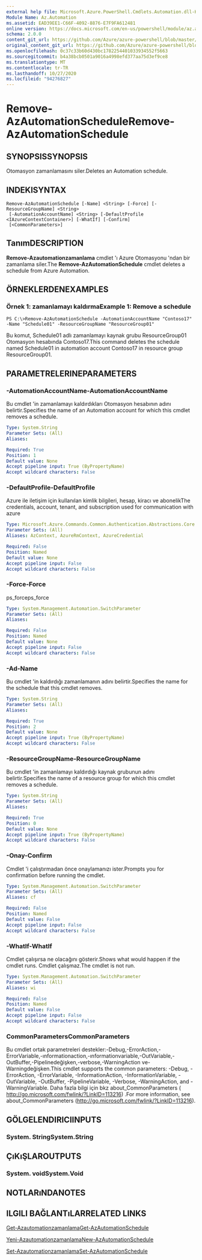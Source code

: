 ```yaml
---
external help file: Microsoft.Azure.PowerShell.Cmdlets.Automation.dll-Help.xml
Module Name: Az.Automation
ms.assetid: EAD39EE1-C66F-4092-8876-E7F9FA612481
online version: https://docs.microsoft.com/en-us/powershell/module/az.automation/remove-azautomationschedule
schema: 2.0.0
content_git_url: https://github.com/Azure/azure-powershell/blob/master/src/Automation/Automation/help/Remove-AzAutomationSchedule.md
original_content_git_url: https://github.com/Azure/azure-powershell/blob/master/src/Automation/Automation/help/Remove-AzAutomationSchedule.md
ms.openlocfilehash: 0c37c33b60d430bc1782254401033934552f5663
ms.sourcegitcommit: b4a38bcb0501a9016a4998efd377aa75d3ef9ce8
ms.translationtype: MT
ms.contentlocale: tr-TR
ms.lasthandoff: 10/27/2020
ms.locfileid: "94276827"
---
```

# <span data-ttu-id="b2d55-101">Remove-AzAutomationSchedule</span><span class="sxs-lookup"><span data-stu-id="b2d55-101">Remove-AzAutomationSchedule</span></span>

## <span data-ttu-id="b2d55-102">SYNOPSIS</span><span class="sxs-lookup"><span data-stu-id="b2d55-102">SYNOPSIS</span></span>
<span data-ttu-id="b2d55-103">Otomasyon zamanlamasını siler.</span><span class="sxs-lookup"><span data-stu-id="b2d55-103">Deletes an Automation schedule.</span></span>

## <span data-ttu-id="b2d55-104">INDEKI</span><span class="sxs-lookup"><span data-stu-id="b2d55-104">SYNTAX</span></span>

```
Remove-AzAutomationSchedule [-Name] <String> [-Force] [-ResourceGroupName] <String>
 [-AutomationAccountName] <String> [-DefaultProfile <IAzureContextContainer>] [-WhatIf] [-Confirm]
 [<CommonParameters>]
```

## <span data-ttu-id="b2d55-105">Tanım</span><span class="sxs-lookup"><span data-stu-id="b2d55-105">DESCRIPTION</span></span>
<span data-ttu-id="b2d55-106">**Remove-Azautomationzamanlama** cmdlet 'ı Azure Otomasyonu 'ndan bir zamanlama siler.</span><span class="sxs-lookup"><span data-stu-id="b2d55-106">The **Remove-AzAutomationSchedule** cmdlet deletes a schedule from Azure Automation.</span></span>

## <span data-ttu-id="b2d55-107">ÖRNEKLERDEN</span><span class="sxs-lookup"><span data-stu-id="b2d55-107">EXAMPLES</span></span>

### <span data-ttu-id="b2d55-108">Örnek 1: zamanlamayı kaldırma</span><span class="sxs-lookup"><span data-stu-id="b2d55-108">Example 1: Remove a schedule</span></span>
```
PS C:\>Remove-AzAutomationSchedule -AutomationAccountName "Contoso17" -Name "Schedule01" -ResourceGroupName "ResourceGroup01"
```

<span data-ttu-id="b2d55-109">Bu komut, Schedule01 adlı zamanlamayı kaynak grubu ResourceGroup01 Otomasyon hesabında Contoso17.</span><span class="sxs-lookup"><span data-stu-id="b2d55-109">This command deletes the schedule named Schedule01 in automation account Contoso17 in resource group ResourceGroup01.</span></span>

## <span data-ttu-id="b2d55-110">PARAMETRELERINE</span><span class="sxs-lookup"><span data-stu-id="b2d55-110">PARAMETERS</span></span>

### <span data-ttu-id="b2d55-111">-AutomationAccountName</span><span class="sxs-lookup"><span data-stu-id="b2d55-111">-AutomationAccountName</span></span>
<span data-ttu-id="b2d55-112">Bu cmdlet 'in zamanlamayı kaldırdıkları Otomasyon hesabının adını belirtir.</span><span class="sxs-lookup"><span data-stu-id="b2d55-112">Specifies the name of an Automation account for which this cmdlet removes a schedule.</span></span>

```yaml
Type: System.String
Parameter Sets: (All)
Aliases:

Required: True
Position: 1
Default value: None
Accept pipeline input: True (ByPropertyName)
Accept wildcard characters: False
```

### <span data-ttu-id="b2d55-113">-DefaultProfile</span><span class="sxs-lookup"><span data-stu-id="b2d55-113">-DefaultProfile</span></span>
<span data-ttu-id="b2d55-114">Azure ile iletişim için kullanılan kimlik bilgileri, hesap, kiracı ve abonelik</span><span class="sxs-lookup"><span data-stu-id="b2d55-114">The credentials, account, tenant, and subscription used for communication with azure</span></span>

```yaml
Type: Microsoft.Azure.Commands.Common.Authentication.Abstractions.Core.IAzureContextContainer
Parameter Sets: (All)
Aliases: AzContext, AzureRmContext, AzureCredential

Required: False
Position: Named
Default value: None
Accept pipeline input: False
Accept wildcard characters: False
```

### <span data-ttu-id="b2d55-115">-Force</span><span class="sxs-lookup"><span data-stu-id="b2d55-115">-Force</span></span>
<span data-ttu-id="b2d55-116">ps_force</span><span class="sxs-lookup"><span data-stu-id="b2d55-116">ps_force</span></span>

```yaml
Type: System.Management.Automation.SwitchParameter
Parameter Sets: (All)
Aliases:

Required: False
Position: Named
Default value: None
Accept pipeline input: False
Accept wildcard characters: False
```

### <span data-ttu-id="b2d55-117">-Ad</span><span class="sxs-lookup"><span data-stu-id="b2d55-117">-Name</span></span>
<span data-ttu-id="b2d55-118">Bu cmdlet 'in kaldırdığı zamanlamanın adını belirtir.</span><span class="sxs-lookup"><span data-stu-id="b2d55-118">Specifies the name for the schedule that this cmdlet removes.</span></span>

```yaml
Type: System.String
Parameter Sets: (All)
Aliases:

Required: True
Position: 2
Default value: None
Accept pipeline input: True (ByPropertyName)
Accept wildcard characters: False
```

### <span data-ttu-id="b2d55-119">-ResourceGroupName</span><span class="sxs-lookup"><span data-stu-id="b2d55-119">-ResourceGroupName</span></span>
<span data-ttu-id="b2d55-120">Bu cmdlet 'in zamanlamayı kaldırdığı kaynak grubunun adını belirtir.</span><span class="sxs-lookup"><span data-stu-id="b2d55-120">Specifies the name of a resource group for which this cmdlet removes a schedule.</span></span>

```yaml
Type: System.String
Parameter Sets: (All)
Aliases:

Required: True
Position: 0
Default value: None
Accept pipeline input: True (ByPropertyName)
Accept wildcard characters: False
```

### <span data-ttu-id="b2d55-121">-Onay</span><span class="sxs-lookup"><span data-stu-id="b2d55-121">-Confirm</span></span>
<span data-ttu-id="b2d55-122">Cmdlet 'i çalıştırmadan önce onaylamanızı ister.</span><span class="sxs-lookup"><span data-stu-id="b2d55-122">Prompts you for confirmation before running the cmdlet.</span></span>

```yaml
Type: System.Management.Automation.SwitchParameter
Parameter Sets: (All)
Aliases: cf

Required: False
Position: Named
Default value: False
Accept pipeline input: False
Accept wildcard characters: False
```

### <span data-ttu-id="b2d55-123">-WhatIf</span><span class="sxs-lookup"><span data-stu-id="b2d55-123">-WhatIf</span></span>
<span data-ttu-id="b2d55-124">Cmdlet çalışırsa ne olacağını gösterir.</span><span class="sxs-lookup"><span data-stu-id="b2d55-124">Shows what would happen if the cmdlet runs.</span></span>
<span data-ttu-id="b2d55-125">Cmdlet çalışmaz.</span><span class="sxs-lookup"><span data-stu-id="b2d55-125">The cmdlet is not run.</span></span>

```yaml
Type: System.Management.Automation.SwitchParameter
Parameter Sets: (All)
Aliases: wi

Required: False
Position: Named
Default value: False
Accept pipeline input: False
Accept wildcard characters: False
```

### <span data-ttu-id="b2d55-126">CommonParameters</span><span class="sxs-lookup"><span data-stu-id="b2d55-126">CommonParameters</span></span>
<span data-ttu-id="b2d55-127">Bu cmdlet ortak parametreleri destekler:-Debug,-ErrorAction,-ErrorVariable,-ınformationaction,-ınformationvariable,-OutVariable,-OutBuffer,-Pipelinedeğişken,-verbose,-WarningAction ve-Warningdeğişken.</span><span class="sxs-lookup"><span data-stu-id="b2d55-127">This cmdlet supports the common parameters: -Debug, -ErrorAction, -ErrorVariable, -InformationAction, -InformationVariable, -OutVariable, -OutBuffer, -PipelineVariable, -Verbose, -WarningAction, and -WarningVariable.</span></span> <span data-ttu-id="b2d55-128">Daha fazla bilgi için bkz about_CommonParameters ( http://go.microsoft.com/fwlink/?LinkID=113216) .</span><span class="sxs-lookup"><span data-stu-id="b2d55-128">For more information, see about_CommonParameters (http://go.microsoft.com/fwlink/?LinkID=113216).</span></span>

## <span data-ttu-id="b2d55-129">GÖLGELENDIRICI</span><span class="sxs-lookup"><span data-stu-id="b2d55-129">INPUTS</span></span>

### <span data-ttu-id="b2d55-130">System. String</span><span class="sxs-lookup"><span data-stu-id="b2d55-130">System.String</span></span>

## <span data-ttu-id="b2d55-131">ÇıKıŞLAR</span><span class="sxs-lookup"><span data-stu-id="b2d55-131">OUTPUTS</span></span>

### <span data-ttu-id="b2d55-132">System. void</span><span class="sxs-lookup"><span data-stu-id="b2d55-132">System.Void</span></span>

## <span data-ttu-id="b2d55-133">NOTLARıNDA</span><span class="sxs-lookup"><span data-stu-id="b2d55-133">NOTES</span></span>

## <span data-ttu-id="b2d55-134">ILGILI BAĞLANTıLAR</span><span class="sxs-lookup"><span data-stu-id="b2d55-134">RELATED LINKS</span></span>

[<span data-ttu-id="b2d55-135">Get-Azautomationzamanlama</span><span class="sxs-lookup"><span data-stu-id="b2d55-135">Get-AzAutomationSchedule</span></span>](./Get-AzAutomationSchedule.md)

[<span data-ttu-id="b2d55-136">Yeni-Azautomationzamanlama</span><span class="sxs-lookup"><span data-stu-id="b2d55-136">New-AzAutomationSchedule</span></span>](./New-AzAutomationSchedule.md)

[<span data-ttu-id="b2d55-137">Set-Azautomationzamanlama</span><span class="sxs-lookup"><span data-stu-id="b2d55-137">Set-AzAutomationSchedule</span></span>](./Set-AzAutomationSchedule.md)


